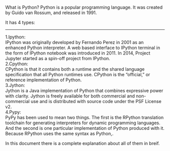 What is Python?
Python is a popular programming language. It was created by Guido van Rossum, and released in 1991.

It has 4 types:<br><hr>
1.Ipython:<br>IPython was originally developed by Fernando Perez in 2001 as an enhanced Python interpreter. A web based interface to IPython terminal in the form of IPython notebook was introduced in 2011. In 2014, Project Jupyter started as a spin-off project from IPython.<br>
2.Cpython:<br>CPython is that it contains both a runtime and the shared language specification that all Python runtimes use. CPython is the “official,” or reference implementation of Python.<br>
3.Jython:<br>Jython is a Java implementation of Python that combines expressive power with clarity. Jython is freely available for both commercial and non-commercial use and is distributed with source code under the PSF License v2.<br>
4.Pypy:<br>PyPy has been used to mean two things. The first is the RPython translation toolchain for generating interpreters for dynamic programming languages. And the second is one particular implementation of Python produced with it. Because RPython uses the same syntax as Python,.<br>

In this document there is a complete explanation about all of them in breif.

